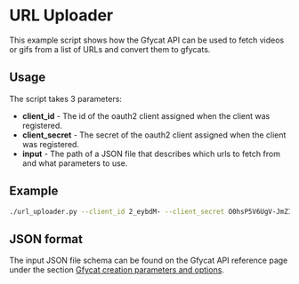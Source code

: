 # URL Uploader

This example script shows how the Gfycat API can be used to fetch videos or gifs from a list of URLs and convert them to gfycats.

## Usage

The script takes 3 parameters:
 - **client_id** - The id of the oauth2 client assigned when the client was registered.
 - **client_secret** - The secret of the oauth2 client assigned when the client was registered.
 - **input** - The path of a JSON file that describes which urls to fetch from and what parameters to use.

## Example
```bash
./url_uploader.py --client_id 2_eybdM- --client_secret O0hsP5V6UgV-JmZIBox9uR6q3xBwO3OBH8TQ0eCqon4sbjFfB4l8PVuC3-AlR4wp --input input.json
```

## JSON format
The input JSON file schema can be found on the Gfycat API reference page under the section [Gfycat creation parameters and options](http://developers.gfycat.com/api/#gfycat-creation-parameters-and-options).
